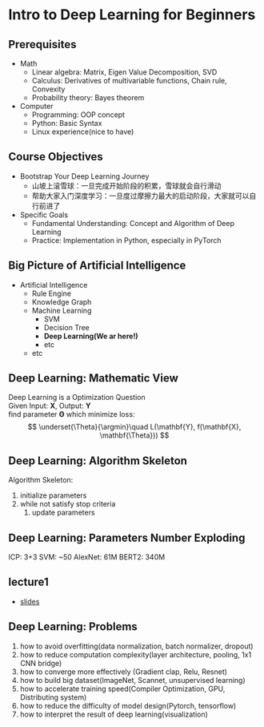 # Intro to Deep Learning for Beginners

## Prerequisites
- Math
  - Linear algebra: Matrix, Eigen Value Decomposition, SVD
  - Calculus: Derivatives of multivariable functions, Chain rule, Convexity
  - Probability theory: Bayes theorem
- Computer
  - Programming: OOP concept
  - Python: Basic Syntax
  - Linux experience(nice to have)

## Course Objectives
- Bootstrap Your Deep Learning Journey
  - 山坡上滚雪球：一旦完成开始阶段的积累，雪球就会自行滑动
  - 帮助大家入门深度学习：一旦度过摩擦力最大的启动阶段，大家就可以自行前进了
- Specific Goals
  - Fundamental Understanding: Concept and Algorithm of Deep Learning
  - Practice: Implementation in Python, especially in PyTorch

## Big Picture of Artificial Intelligence
- Artificial Intelligence
  - Rule Engine
  - Knowledge Graph
  - Machine Learning
    - SVM
    - Decision Tree
    - **Deep Learning(We ar here!)** 
    - etc
  - etc

## Deep Learning: Mathematic View
Deep Learning is a Optimization Question  
Given Input: $\mathbf{X}$, Output: $\mathbf{Y}$  
find parameter $\mathbf{\Theta}$ which minimize loss:
$$
\underset{\Theta}{\argmin}\quad L(\mathbf{Y}, f(\mathbf{X}, \mathbf{\Theta})) 
$$
## Deep Learning: Algorithm Skeleton
Algorithm Skeleton: 
1. initialize parameters
2. while not satisfy stop criteria
   1. update parameters

## Deep Learning: Parameters Number Exploding
ICP: 3+3 
SVM: ~50
AlexNet: 61M
BERT2: 340M


## lecture1
- [slides](http://introtodeeplearning.com/slides/6S191_MIT_DeepLearning_L1.pdf)

## Deep Learning: Problems
1. how to avoid overfitting(data normalization, batch normalizer, dropout)
2. how to reduce computation complexity(layer architecture, pooling, 1x1 CNN bridge)
3. how to converge more effectively (Gradient clap, Relu, Resnet)
4. how to build big dataset(ImageNet, Scannet, unsupervised learning)
5. how to accelerate training speed(Compiler Optimization, GPU, Distributing system)
6. how to reduce the difficulty of model design(Pytorch, tensorflow)
7. how to interpret the result of deep learning(visualization)